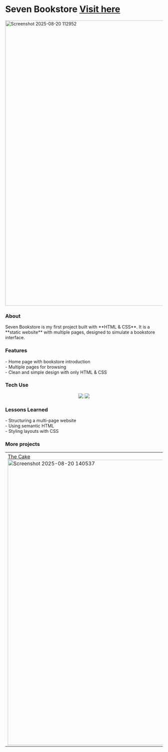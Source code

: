 <h1>Seven Bookstore <a href="https://sevenbookstore.netlify.app/">Visit here</a></h1>
<img width="1895" height="911" alt="Screenshot 2025-08-20 112952" src="https://github.com/user-attachments/assets/022d871e-bf6f-420c-b512-d73a94b05315" />
<h3>About</h3>
<p>Seven Bookstore is my first project built with **HTML & CSS**.  
It is a **static website** with multiple pages, designed to simulate a bookstore interface.</p>
<h3>Features</h3>
- Home page with bookstore introduction  
<br>
- Multiple pages for browsing  
<br>
- Clean and simple design with only HTML & CSS  
<h3>Tech Use</h3>
<p align="center">
  <img src="https://camo.githubusercontent.com/996885a1214127d9476e490b18f0218a12d9404e32235ec656697cbfc69c5b35/68747470733a2f2f696d672e736869656c64732e696f2f7374617469632f76313f6c6162656c3d253743266d6573736167653d48544d4c3526636f6c6f723d323335353566267374796c653d706c6173746963266c6f676f3d68746d6c35"/>
  <img src="https://camo.githubusercontent.com/76198af394a8ee2f36a27711aeacfd2bfc4dd4ad4a6b8938c7273a7859b31142/68747470733a2f2f696d672e736869656c64732e696f2f7374617469632f76313f6c6162656c3d253743266d6573736167653d4353533326636f6c6f723d323835663635267374796c653d706c6173746963266c6f676f3d63737333"/>
</p>
<h3>Lessons Learned</h3>
- Structuring a multi-page website  
<br>
- Using semantic HTML  
<br>
- Styling layouts with CSS  
<h3>More projects</h3>
<table>
  <tr>
    <td width="33.33%">
      <a href="https://github.com/starieeee/theCake.git">The Cake</a>
      <img width="1900" height="911" alt="Screenshot 2025-08-20 140537" src="https://github.com/user-attachments/assets/cff9ca6b-a91a-4fd8-a5e0-5c2f652e5162" width="100%"/>
    </td>
    <td width="33.33%">
      <a href="https://github.com/starieeee/absaraResturant.git">The Absara Resturant</a>
      <img width="1899" height="910" alt="Screenshot 2025-08-20 142158" src="https://github.com/user-attachments/assets/fdecbadd-8dec-4ee0-b1ba-3d77da70d8df" width="100%"/>
    </td>
    <td width="33.33%">
      <a href="https://github.com/starieeee/dashmin.git">Admin Dashboard</a>
<img width="1900" height="912" alt="Screenshot 2025-08-20 143453" src="https://github.com/user-attachments/assets/7011175a-579b-4ab6-b3ec-675bc343a12b" width="100%"/>
    </td>
  </tr>
</table>
